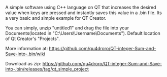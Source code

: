 A simple software using C++ language on QT that increases the desired value when keys are pressed and instantly saves this value in a .bin file. Its a very basic and simple example for QT Creator.

You can simply, unzip "untitled1" and drag the file into your Documents(located in "C:\Users\Username\Documents"). Default location of Qt Creator's "Projects".

More information at:
https://github.com/qu4droro/QT-integer-Sum-and-Save-into-.bin/wiki

Download as zip:
https://github.com/qu4droro/QT-integer-Sum-and-Save-into-.bin/releases/tag/qt_simple_project
